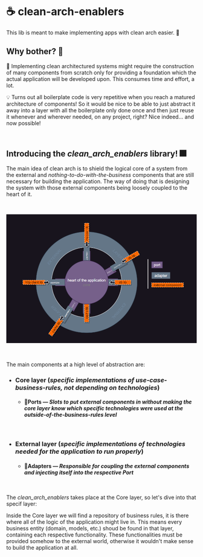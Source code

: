 # ☕ clean-arch-enablers
This lib is meant to make implementing apps with clean arch easier. :pinched_fingers:
<br>

## Why bother? 🤔

🤕 Implementing clean architectured systems might require the construction of many components from scratch only for providing a foundation which the actual application will be developed upon. This consumes time and effort, a lot. 

💡 Turns out all boilerplate code is very repetitive when you reach a matured architecture of components! So it would be nice to be able to just abstract it away into a layer with all the boilerplate only done once and then just reuse it whenever and wherever needed, on any project, right? Nice indeed... and now possible!

<br>

## Introducing the _clean_arch_enablers_ library! 🎆

The main idea of clean arch is to shield the logical core of a system from the external and _nothing-to-do-with-the-business_ components that are still necessary for building the application. The way of doing that is designing the system with those external components being loosely coupled to the heart of it. 

<br>

![high-level-clean-arch-components](https://github.com/lucioalmeidastockio/clean-arch-enablers/blob/7-readme-content/high-level-clean-arch-components.png)

<br>

The main components at a high level of abstraction are:

- ### Core layer (_specific implementations of use-case-business-rules, not depending on technologies_)
  - #### 🚪Ports — _Slots to put external components in without making the core layer know which specific technologies were used at the outside-of-the-business-rules level_

<br>

- ### External layer (_specific implementations of technologies needed for the application to run properly_)
  - #### 🔌Adapters — _Responsible for coupling the external components and injecting itself into the respective Port_  

<br>

The _clean_arch_enablers_ takes place at the Core layer, so let's dive into that specif layer:

Inside the Core layer we will find a repository of business rules, it is there where all of the logic of the application might live in. This means every business entity (domain, models, etc.) shoud be found in that layer, containing each respective functionality. These functionalities must be provided somehow to the external world, otherwise it wouldn't make sense to build the application at all.
